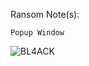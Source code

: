 Ransom Note(s): 
```
Popup Window
```
![BL4ACK](https://github.com/user-attachments/assets/476ec897-8ca7-44de-a5be-5bdd2f62d371)
